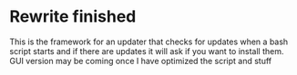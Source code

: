 # Rewrite finished

This is the framework for an updater that checks for updates when a bash script starts and if there are updates it will ask if you want to install them. GUI version may be coming once I have optimized the script and stuff

